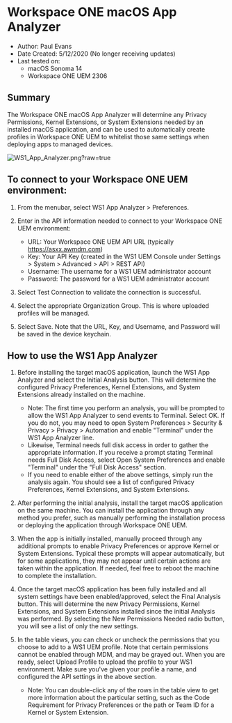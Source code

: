 # Workspace ONE macOS App Analyzer

* Author: Paul Evans
* Date Created: 5/12/2020 (No longer receiving updates)
* Last tested on:
    * macOS Sonoma 14
    * Workspace ONE UEM 2306


## Summary
<!-- Summary Start -->
The Workspace ONE macOS App Analyzer will determine any Privacy Permissions, Kernel Extensions, or System Extensions needed by an installed macOS application, and can be used to automatically create profiles in Workspace ONE UEM to whitelist those same settings when deploying apps to managed devices.
<!-- Summary End -->

![WS1_App_Analyzer.png?raw=true](WS1_App_Analyzer.png)

## To connect to your Workspace ONE UEM environment:

1. From the menubar, select WS1 App Analyzer > Preferences.

2. Enter in the API information needed to connect to your Workspace ONE UEM environment:
	* URL: Your Workspace ONE UEM API URL (typically https://asxx.awmdm.com)
	* Key: Your API Key (created in the WS1 UEM Console under Settings > System > Advanced > API > REST API)
	* Username: The username for a WS1 UEM administrator account
	* Password: The password for a WS1 UEM administrator account

3. Select Test Connection to validate the connection is successful.

4. Select the appropriate Organization Group.  This is where uploaded profiles will be managed.

5. Select Save.  Note that the URL, Key, and Username, and Password will be saved in the device keychain.

## How to use the WS1 App Analyzer

1. Before installing the target macOS application, launch the WS1 App Analyzer and select the Initial Analysis button.  This will determine the configured Privacy Preferences, Kernel Extensions, and System Extensions already installed on the machine.
	* Note: The first time you perform an analysis, you will be prompted to allow the WS1 App Analyzer to send events to Terminal. Select OK.  If you do not, you may need to open  System Preferences > Security & Privacy > Privacy > Automation and enable "Terminal" under the WS1 App Analyzer line.
	* Likewise, Terminal needs full disk access in order to gather the appropriate information.  If you receive a prompt stating Terminal needs Full Disk Access, select Open System Preferences and enable "Terminal" under the "Full Disk Access" section.
	* If you need to enable either of the above settings, simply run the analysis again.  You should see a list of configured Privacy Preferences, Kernel Extensions, and System Extensions.

2. After performing the initial analysis, install the target macOS application on the same machine.  You can install the application through any method you prefer, such as manually performing the installation process or deploying the application through Workspace ONE UEM.

3. When the app is initially installed, manually proceed through any additional prompts to enable Privacy Preferences or approve Kernel or System Extensions.  Typical these prompts will appear automatically, but for some applications, they may not appear until certain actions are taken within the application.  If needed, feel free to reboot the machine to complete the installation.

4. Once the target macOS application has been fully installed and all system settings have been enabled/approved, select the Final Analysis button.  This will determine the new Privacy Permissions, Kernel Extensions, and System Extensions installed since the initial Analysis was performed.  By selecting the New Permissions Needed radio button, you will see a list of only the new settings.

5. In the table views, you can check or uncheck the permissions that you choose to add to a WS1 UEM profile.  Note that certain permissions cannot be enabled through MDM, and may be grayed out.  When you are ready, select Upload Profile to upload the profile to your WS1 environment.  Make sure you've given your profile a name, and configured the API settings in the above section.
	* Note: You can double-click any of the rows in the table view to get more information about the particular setting, such as the Code Requirement for Privacy Preferences or the path or Team ID for a Kernel or System Extension.
